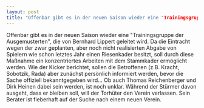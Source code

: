 ```yaml
---
layout: post
title: "Offenbar gibt es in der neuen Saison wieder eine "Trainingsgruppe der Ausgemusterten", die von Bernhard Lippert geleitet wird."
---
```


Offenbar gibt es in der neuen Saison wieder eine "Trainingsgruppe der Ausgemusterten", die von Bernhard Lippert geleitet wird. Da die Eintracht wegen der zwar geplanten, aber noch nicht realisierten Abgabe von Spielern wie schon letztes Jahr einen Riesenkader besitzt, soll durch diese Maßnahme ein konzentriertes Arbeiten mit dem Stammkader ermöglicht werden. Wie der Kicker berichtet, sollen die Betroffenen (z.B. Kracht, Sobotzik, Rada) aber zunächst persönlich informiert werden, bevor die Sache offiziell bekanntgegeben wird... Ob auch Thomas Reichenberger und Dirk Heinen dabei sein werden, ist noch unklar. Während der Stürmer davon ausgeht, dass er bleiben soll, will der Torhüter den Verein verlassen. Sein Berater ist fieberhaft auf der Suche nach einem neuen Verein.

